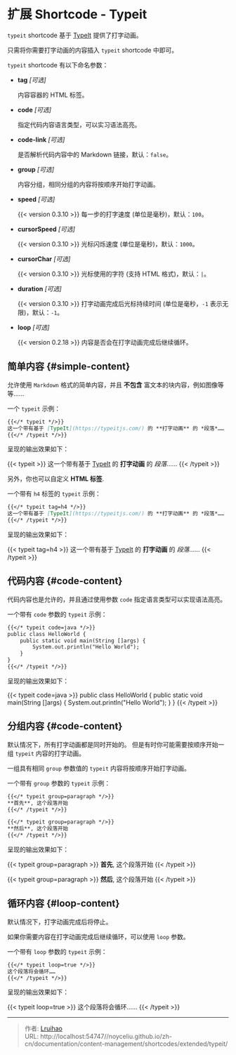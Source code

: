 # 扩展 Shortcode - Typeit


`typeit` shortcode 基于 [TypeIt](https://typeitjs.com/) 提供了打字动画。

<!--more-->

只需将你需要打字动画的内容插入 `typeit` shortcode 中即可。

`typeit` shortcode 有以下命名参数：

- **tag** _[可选]_

    内容容器的 HTML 标签。

- **code** _[可选]_

    指定代码内容语言类型，可以实习语法高亮。

- **code-link** _[可选]_

    是否解析代码内容中的 Markdown 链接，默认：`false`。

- **group** _[可选]_

    内容分组，相同分组的内容将按顺序开始打字动画。

- **speed** _[可选]_

    {{< version 0.3.10 >}} 每一步的打字速度 (单位是毫秒)，默认：`100`。

- **cursorSpeed** _[可选]_

    {{< version 0.3.10 >}} 光标闪烁速度 (单位是毫秒)，默认：`1000`。

- **cursorChar** _[可选]_

    {{< version 0.3.10 >}} 光标使用的字符 (支持 HTML 格式)，默认：`|`。

- **duration** _[可选]_

    {{< version 0.3.10 >}} 打字动画完成后光标持续时间 (单位是毫秒，`-1` 表示无限)，默认：`-1`。

- **loop** _[可选]_

    {{< version 0.2.18 >}} 内容是否会在打字动画完成后继续循环。

## 简单内容 {#simple-content}

允许使用 `Markdown` 格式的简单内容，并且 **不包含** 富文本的块内容，例如图像等等……

一个 `typeit` 示例：

```markdown
{{</* typeit */>}}
这一个带有基于 [TypeIt](https://typeitjs.com/) 的 **打字动画** 的 *段落*……
{{</* /typeit */>}}
```

呈现的输出效果如下：

{{< typeit >}}
这一个带有基于 [TypeIt](https://typeitjs.com/) 的 **打字动画** 的 _段落_……
{{< /typeit >}}

另外，你也可以自定义 **HTML 标签**.

一个带有 `h4` 标签的 `typeit` 示例：

```markdown
{{</* typeit tag=h4 */>}}
这一个带有基于 [TypeIt](https://typeitjs.com/) 的 **打字动画** 的 *段落*……
{{</* /typeit */>}}
```

呈现的输出效果如下：

{{< typeit tag=h4 >}}
这一个带有基于 [TypeIt](https://typeitjs.com/) 的 **打字动画** 的 _段落_……
{{< /typeit >}}

## 代码内容 {#code-content}

代码内容也是允许的，并且通过使用参数 `code` 指定语言类型可以实现语法高亮。

一个带有 `code` 参数的 `typeit` 示例：

```markdown
{{</* typeit code=java */>}}
public class HelloWorld {
    public static void main(String []args) {
        System.out.println("Hello World");
    }
}
{{</* /typeit */>}}
```

呈现的输出效果如下：

{{< typeit code=java >}}
public class HelloWorld {
    public static void main(String []args) {
        System.out.println("Hello World");
    }
}
{{< /typeit >}}

## 分组内容 {#code-content}

默认情况下，所有打字动画都是同时开始的。
但是有时你可能需要按顺序开始一组 `typeit` 内容的打字动画。

一组具有相同 `group` 参数值的 `typeit` 内容将按顺序开始打字动画。

一个带有 `group` 参数的 `typeit` 示例：

```markdown
{{</* typeit group=paragraph */>}}
**首先**, 这个段落开始
{{</* /typeit */>}}

{{</* typeit group=paragraph */>}}
**然后**, 这个段落开始
{{</* /typeit */>}}
```

呈现的输出效果如下：

{{< typeit group=paragraph >}}
**首先**, 这个段落开始
{{< /typeit >}}

{{< typeit group=paragraph >}}
**然后**, 这个段落开始
{{< /typeit >}}

## 循环内容 {#loop-content}

默认情况下，打字动画完成后将停止。

如果你需要内容在打字动画完成后继续循环，可以使用 `loop` 参数。

一个带有 `loop` 参数的 `typeit` 示例：

```markdown
{{</* typeit loop=true */>}}
这个段落将会循环……
{{</* /typeit */>}}
```

呈现的输出效果如下：

{{< typeit loop=true >}}
这个段落将会循环……
{{< /typeit >}}


---

> 作者: [Lruihao](https://lruihao.cn)  
> URL: http://localhost:54747//noyceliu.github.io/zh-cn/documentation/content-management/shortcodes/extended/typeit/  

